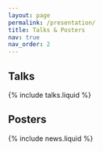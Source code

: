 ```yaml
---
layout: page
permalink: /presentation/
title: Talks & Posters
nav: true
nav_order: 2
---
```


## Talks
{% include talks.liquid %}

## Posters
{% include news.liquid %}

